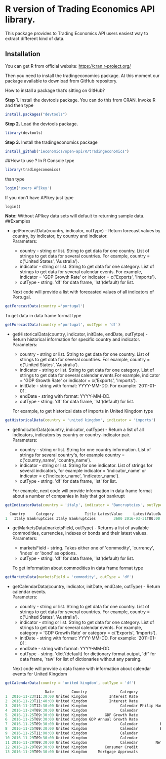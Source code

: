 # R version of Trading Economics API library.

This package provides to Trading Economics API users easiest way to extract different kind of data.

## Installation

You can get R from official website: https://cran.r-project.org/

Then you need to install the tradingeconomics package. At this moment our package available to download from GitHub repository. 

How to install a package that’s sitting on GitHub?

**Step 1.**   Install the devtools package. You can do this from CRAN. Invoke R and then type
```r
install.packages("devtools")
```
**Step 2.** Load the devtools package.
```r
library(devtools)
```
**Step 3.** Install the tradingeconomics package
```r
install_github("ieconomics/open-api/R/tradingeconomics")
```

##How to use ?
In R Console type
```r
library(tradingeconomics)
```
than type
```r
login('users APIkey')
```
If you don't have APIkey just type
```
login()
```
**Note:** Without APIkey  data sets will default to returning sample data.
##Examples
* getForecastData(country, indicator, outType) - Return forecast values by country, by indicator, by country and indicator.    
   Parameters:  
	 - country - string or list. String to get data for one country. List of strings to get data for
			   several countries. For example, country = c('United States', 'Australia').   
	 - indicator - string or list. String  to get data for one category. List of strings to get data for
	 		     several calendar events. For example, indicator = 'GDP Growth Rate' or
				 indicator = c('Exports', 'Imports').   
	 - outType - string. 'df' for data frame, 'lst'(default) for list.  
	 
   Next code will provide a list with forecasted values of all indicators of Portugal. 
```r
getForecastData(country ='portugal')
```   
  To get data in data frame format type          
```r
getForecastData(country ='portugal', outType = 'df')
```
* getHistoricalData(country, indicator, initDate, endDate, outTytpe) - Return historical information for specific country and indicator.   
   Parameters:    
    - country - string or list. String to get data for one country. List of strings to get data for
               several countries. For example, country = c('United States', 'Australia').   
    - indicator - string or list. String  to get data for one category. List of strings to get data for
 	 			 several calendar events.For example, indicator = 'GDP Growth Rate' or 
 	 			 indicator = c('Exports', 'Imports').
    - initDate - string with format: YYYY-MM-DD. For example: '2011-01-01'.
    - endDate - string with format: YYYY-MM-DD.
    - outType - string. 'df' for data frame, 'lst'(default) for list.   
    
   For example, to get historical data of imports in United Kingdom type
```r
getHistoricalData(country = 'united kingdom', indicator = 'imports')
```
* getIndicatorData(country, indicator, outType) -  Return a list of all indicators, indicators by country or country-indicator pair.   
   Parameters:     
	 - country - string or list. String for one country information. List of strings for
	           several country's, for example country = c('country_name', 'country_name').
	 - indicator - string or list. String for one indicator. List of strings for several indicators, for example
                 indicator = 'indicator_name' or indicator = c('indicator_name', 'indicator_name').
	 - outType - string. 'df' for data frame, 'lst' for list.   
	 
   For example, next code will provide information in data frame format about a number of companies in Italy that got bankrupt
```r
getIndicatorData(country = 'italy', indicator = 'Bancruptcies', outType = 'df')

  Country     Category              Title LatestValue     LatestValueDate Source      Unit                 URL CategoryGroup Frequency HistoricalDataSymbol PreviousValue   PreviousValueDate
1   Italy Bankruptcies Italy Bankruptcies        3600 2016-03-31T00:00:00 Cerved Companies /italy/bankruptcies      Business Quarterly             ITALYBAN          4100 2015-12-31T00:00:00
```
* getMarketsData(marketsField, outType) - Returns a list of available commodities, currencies, indexes or bonds and their latest values.   
  Parameters:  
     - marketsField - string. Takes either one of 'commodity', 'currency', 'index' or 'bond' as options.
     - outType - string. 'df' for data frame, 'lst'(default) for list.   
     
   To get information about commodities in data frame format type
```r
getMarketsData(marketsField = 'commodity', outType = 'df')
```
* getCalendarData(country, indicator, initDate, endDate, outType) - Return calendar events.   
   Parameters:   
	- country - string or list. String to get data for one country. List of strings to get data for
               several countries. For example, country = c('United States', 'Australia').
	- indicator -  string or list. String  to get data for one category. List of strings to get 
	              data for several calendar events. For example, category = 'GDP Growth Rate' or
                  category = c('Exports', 'Imports').
 	- initDate - string with format: YYYY-MM-DD. For example: '2011-01-01'.
	- endDate - string with format: YYYY-MM-DD.
	- outType - string. 'dict'(default) for dictionary format output, 'df' for data frame,
			   'raw' for list of dictionaries without any parsing.   
			   
   Next code will provide a data frame with information about calendar events for United Kingdom 
```r
getCalendarData(country = 'united kingdom', outType = 'df')

                  Date        Country               Category                                 Event Reference Unit                         Source Actual Previous Forecast TEForecast
1  2016-11-23T11:30:00 United Kingdom          Interest Rate                     BoE Forbes Speech                               Bank of England                                    
2  2016-11-23T11:40:00 United Kingdom          Interest Rate                       BoE Rule Speech                               Bank of England                                    
3  2016-11-23T12:30:00 United Kingdom               Calendar Philip Hammond Makes Autumn Statement                                                                                  
4  2016-11-24T09:30:00 United Kingdom               Calendar                BBA Mortgage Approvals       Oct                                               38.3K    38.8K      40.5K
5  2016-11-25T09:30:00 United Kingdom        GDP Growth Rate           GDP Growth Rate QoQ 2nd Est        Q3      Office for National Statistics            0.7%     0.5%       0.5%
6  2016-11-25T09:30:00 United Kingdom GDP Annual Growth Rate           GDP Growth Rate YoY 2nd Est        Q3      Office for National Statistics            2.1%     2.3%       2.3%
7  2016-11-25T09:30:00 United Kingdom               Calendar          Business Investment YoY Prel       Sep                                               -0.8%    -2.1%      -0.3%
8  2016-11-25T09:30:00 United Kingdom               Calendar          Business Investment QoQ Prel       Sep                                                  1%     0.6%       0.4%
9  2016-11-25T11:00:00 United Kingdom               Calendar               CBI Distributive Trades       Nov                                                  21       12         15
10 2016-11-29T09:30:00 United Kingdom               Calendar                      Mortgage Lending       Oct                                               £3.2B                    
11 2016-11-29T09:30:00 United Kingdom               Calendar        Net Lending to Individuals MoM       Oct                                               £4.7B                    
12 2016-11-29T09:30:00 United Kingdom        Consumer Credit                   BoE Consumer Credit       Oct                     Bank of England          £1405M             £ 1800M
13 2016-11-29T09:30:00 United Kingdom     Mortgage Approvals                    Mortgage Approvals       Oct                     Bank of England          62.93K              61.23K
```
